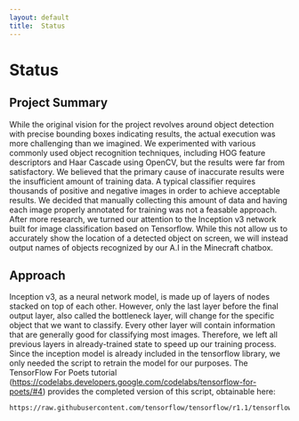 ```yaml
---
layout: default
title:  Status
---
```

# Status

## Project Summary

While the original vision for the project revolves around object detection with precise bounding boxes indicating results, the actual execution was more challenging than we imagined. We experimented with various commonly used object recognition techniques, including HOG feature descriptors and Haar Cascade using OpenCV, but the results were far from satisfactory. We believed that the primary cause of inaccurate results were the insufficient amount of training data. A typical classifier requires thousands of positive and negative images in order to achieve acceptable results. We decided that manually collecting this amount of data and having each image properly annotated for training was not a feasable approach. After more research, we turned our attention to the Inception v3 network built for image classification based on Tensorflow. While this not allow us to accurately show the location of a detected object on screen, we will instead output names of objects recognized by our A.I in the Minecraft chatbox.

## Approach

Inception v3, as a neural network model, is made up of layers of nodes stacked on top of each other. However, only the last layer before the final output layer, also called the bottleneck layer, will change for the specific object that we want to classify. Every other layer will contain information that are generally good for classifying most images. Therefore, we left all previous layers in already-trained state to speed up our training process. Since the inception model is already included in the tensorflow library, we only needed the script to retrain the model for our purposes. The TensorFlow For Poets tutorial (https://codelabs.developers.google.com/codelabs/tensorflow-for-poets/#4) provides the completed version of this script, obtainable here: 

```
https://raw.githubusercontent.com/tensorflow/tensorflow/r1.1/tensorflow/examples/image_retraining/retrain.py
```


